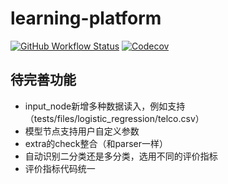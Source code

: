 # learning-platform

[![GitHub Workflow Status](https://img.shields.io/github/workflow/status/taoting1234/learning-platform/Python%20application%20test)](https://github.com/taoting1234/learning-platform/actions)
[![Codecov](https://img.shields.io/codecov/c/github/taoting1234/learning-platform)](https://codecov.io/gh/taoting1234/learning-platform)

## 待完善功能
* input_node新增多种数据读入，例如支持（tests/files/logistic_regression/telco.csv）
* 模型节点支持用户自定义参数
* extra的check整合（和parser一样）
* 自动识别二分类还是多分类，选用不同的评价指标
* 评价指标代码统一